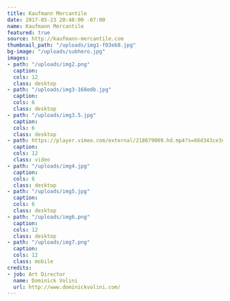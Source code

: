 ```yaml
---
title: Kaufmann Mercantile
date: 2017-05-23 20:48:00 -07:00
name: Kaufmann Mercantile
featured: true
source: http://kaufmann-mercantile.com
thumbnail_path: "/uploads/img1-f03eb8.jpg"
bg-image: "/uploads/subhero.jpg"
images:
- path: "/uploads/img2.png"
  caption: 
  cols: 12
  class: desktop
- path: "/uploads/img3-168edb.jpg"
  caption: 
  cols: 6
  class: desktop
- path: "/uploads/img3.5.jpg"
  caption: 
  cols: 6
  class: desktop
- path: https://player.vimeo.com/external/218679009.hd.mp4?s=66d343ce3c16227fc398c31e84069ad6dd708b9f&profile_id=169
  caption: 
  cols: 12
  class: video
- path: "/uploads/img4.jpg"
  caption: 
  cols: 6
  class: desktop
- path: "/uploads/img5.jpg"
  caption: 
  cols: 6
  class: desktop
- path: "/uploads/img6.png"
  caption: 
  cols: 12
  class: desktop
- path: "/uploads/img7.png"
  caption: 
  cols: 12
  class: mobile
credits:
- job: Art Director
  name: Dominick Volini
  url: http://www.dominickvolini.com/
---
```


